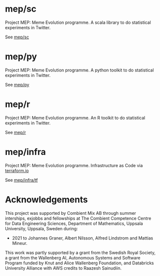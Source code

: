 # mep/sc
Project MEP: Meme Evolution programme. A scala library to do statistical experiments in Twitter. 

See [mep/sc](sc/)

# mep/py
Project MEP: Meme Evolution programme. A python toolkit to do statistical experiments in Twitter. 

See [mep/py](py/)

# mep/r
Project MEP: Meme Evolution programme. An R toolkit to do statistical experiments in Twitter. 

See [mep/r](r/)

# mep/infra
Project MEP: Meme Evolution programme. Infrastructure as Code via [terraform.io](https://www.terraform.io/) 

See [mep/infra/tf](infra/tf/)

# Acknowledgements

This project was supported by Combient Mix AB through summer interships, exjobbs and fellowships at 
The Combient Competence Centre for Data Engineering Sciences, Department of Mathematics, 
Uppsala University, Uppsala, Sweden during:

- 2021 to Johannes Graner, Albert Nilsson, Alfred Lindstrom and Mattias Mineur.

This work was partly supported by a grant from the Swedish Royal Society, a grant from the Wallenberg
AI, Autonomous Systems and Software Program funded by Knut and Alice Wallenberg Foundation, and 
Databricks University Alliance with AWS credits to Raazesh Sainudiin.
